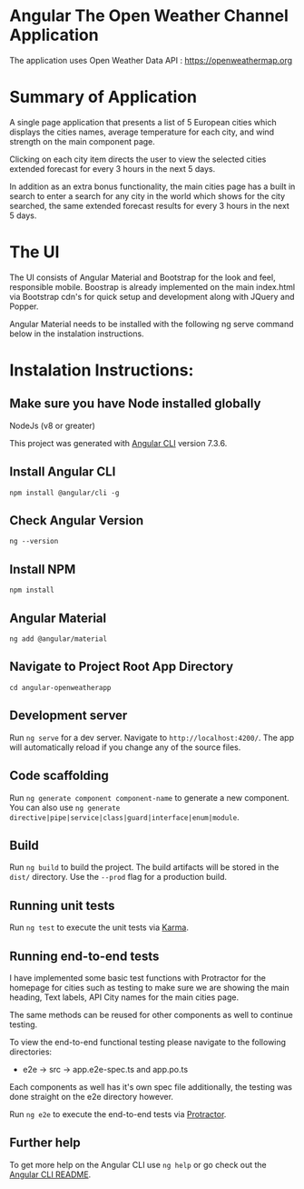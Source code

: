 # Angular The Open Weather Channel Application

The application uses Open Weather Data API : https://openweathermap.org

# Summary of Application

A single page application that presents a list of 5 European cities which displays the cities names, average temperature for each city, and wind strength on the main component page.

Clicking on each city item directs the user to view the selected cities extended forecast for every 3 hours in the next 5 days.

In addition as an extra bonus functionality, the main cities page has a built in search to enter a search for any city in the world which shows for the city searched, the same extended forecast results for every 3 hours in the next 5 days.

# The UI

The UI consists of Angular Material and Bootstrap for the look and feel, responsible mobile. Boostrap is already implemented on the main index.html via Bootstrap cdn's for quick setup and development along with JQuery and Popper. 

Angular Material needs to be installed with the following ng serve command below in the instalation instructions.


# Instalation Instructions:

## Make sure you have Node installed globally
NodeJs (v8 or greater)


This project was generated with [Angular CLI](https://github.com/angular/angular-cli) version 7.3.6.
## Install Angular CLI
`npm install @angular/cli -g`


## Check Angular Version
`ng --version`


## Install NPM
`npm install`


## Angular Material
`ng add @angular/material`


## Navigate to Project Root App Directory
`cd angular-openweatherapp`


## Development server

Run `ng serve` for a dev server. Navigate to `http://localhost:4200/`. The app will automatically reload if you change any of the source files.

## Code scaffolding

Run `ng generate component component-name` to generate a new component. You can also use `ng generate directive|pipe|service|class|guard|interface|enum|module`.

## Build

Run `ng build` to build the project. The build artifacts will be stored in the `dist/` directory. Use the `--prod` flag for a production build.

## Running unit tests

Run `ng test` to execute the unit tests via [Karma](https://karma-runner.github.io).

## Running end-to-end tests

I have implemented some basic test functions with Protractor for the homepage for cities such as testing to make sure we are showing the main heading, Text labels, API City names for the main cities page.

The same methods can be reused for other components as well to continue testing.

To view the end-to-end functional testing please navigate to the following directories:
*  e2e -> src -> app.e2e-spec.ts and app.po.ts

Each components as well has it's own spec file additionally, the testing was done straight on the e2e directory
however.

Run `ng e2e` to execute the end-to-end tests via [Protractor](http://www.protractortest.org/).

## Further help

To get more help on the Angular CLI use `ng help` or go check out the [Angular CLI README](https://github.com/angular/angular-cli/blob/master/README.md).

